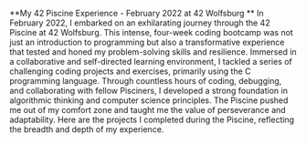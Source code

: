 **My 42 Piscine Experience - February 2022 at 42 Wolfsburg
**
In February 2022, I embarked on an exhilarating journey through the 42 Piscine at 42 Wolfsburg. This intense, four-week coding bootcamp was not just an introduction to programming but also a transformative experience that tested and honed my problem-solving skills and resilience. Immersed in a collaborative and self-directed learning environment, I tackled a series of challenging coding projects and exercises, primarily using the C programming language. Through countless hours of coding, debugging, and collaborating with fellow Pisciners, I developed a strong foundation in algorithmic thinking and computer science principles. The Piscine pushed me out of my comfort zone and taught me the value of perseverance and adaptability. Here are the projects I completed during the Piscine, reflecting the breadth and depth of my experience.
